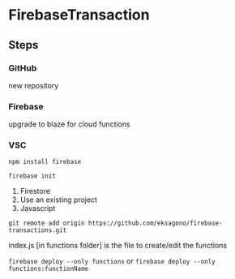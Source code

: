 # FirebaseTransaction

## Steps

### GitHub

new repository

### Firebase

upgrade to blaze for cloud functions

### VSC

`npm install firebase`

`firebase init`

1. Firestore
2. Use an existing project
3. Javascript

`git remote add origin https://github.com/eksagono/firebase-transactions.git`

index.js [in functions folder] is the file to create/edit the functions

`firebase deploy --only functions` 
or
`firebase deploy --only functions:functionName`